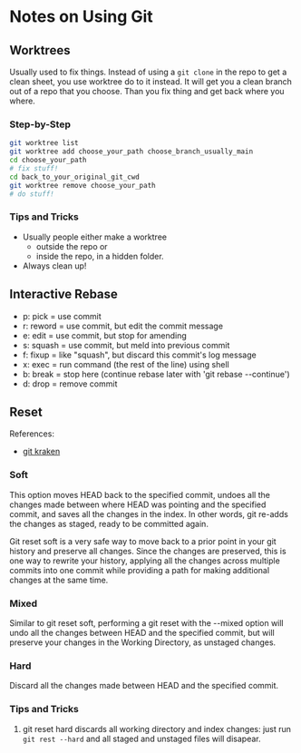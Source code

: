 # Notes on Using Git

## Worktrees

Usually used to fix things. Instead of using a `git clone` in the repo to get a
clean sheet, you use worktree do to it instead. It will get you a clean branch
out of a repo that you choose. Than you fix thing and get back where you where.

### Step-by-Step

```bash
git worktree list
git worktree add choose_your_path choose_branch_usually_main
cd choose_your_path
# fix stuff!
cd back_to_your_original_git_cwd
git worktree remove choose_your_path
# do stuff!
```

### Tips and Tricks

- Usually people either make a worktree
  - outside the repo or
  - inside the repo, in a hidden folder.
- Always clean up!

## Interactive Rebase

- p: pick = use commit
- r: reword = use commit, but edit the commit message
- e: edit = use commit, but stop for amending
- s: squash = use commit, but meld into previous commit
- f: fixup = like "squash", but discard this commit's log message
- x: exec = run command (the rest of the line) using shell
- b: break = stop here (continue rebase later with 'git rebase --continue')
- d: drop = remove commit

## Reset

References:

- [git kraken](https://www.gitkraken.com/learn/git/git-reset)

### Soft

This option moves HEAD back to the specified commit, undoes all the changes made
between where HEAD was pointing and the specified commit, and saves all the changes
in the index. In other words, git re-adds the changes as staged, ready to be committed
again.

Git reset soft is a very safe way to move back to a prior point in your git
history and preserve all changes. Since the changes are preserved,
this is one way to rewrite your history, applying all the changes across multiple
commits into one commit while providing a path for making additional changes at
the same time.

### Mixed

Similar to git reset soft, performing a git reset with the --mixed option will
undo all the changes between HEAD and the specified commit, but will preserve
your changes in the Working Directory, as unstaged changes.

### Hard

Discard all the changes made between HEAD and the specified commit.  

### Tips and Tricks

1. git reset hard discards all working directory and index changes:
just run `git rest --hard` and all staged and unstaged files will disapear.

